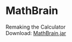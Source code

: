 # MathBrain
Remaking the Calculator <br>
Download: [MathBrain.jar](https://github.com/JP-Softwares/MathBrain/tree/main/dist/MathBrain.jar)
